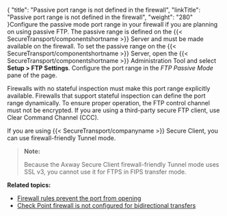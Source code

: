 {
    "title": "Passive port range is not defined in the firewall",
    "linkTitle": "Passive port range is not defined in the firewall",
    "weight": "280"
}Configure the passive mode port range in your firewall if you are planning on using passive FTP. The passive range is defined on the {{< SecureTransport/componentshortname  >}} Server and must be made available on the firewall. To set the passive range on the {{< SecureTransport/componentshortname  >}} Server, open the {{< SecureTransport/componentshortname  >}} Administration Tool and select **Setup &gt; FTP Settings**. Configure the port range in the *FTP Passive Mode* pane of the page.

Firewalls with no stateful inspection must make this port range explicitly available. Firewalls that support stateful inspection can define the port range dynamically. To ensure proper operation, the FTP control channel must not be encrypted. If you are using a third-party secure FTP client, use Clear Command Channel (CCC).

If you are using {{< SecureTransport/companyname  >}} Secure Client, you can use firewall-friendly Tunnel mode.

> **Note:**
>
> Because the Axway Secure Client firewall-friendly Tunnel mode uses SSL v3, you cannot use it for FTPS in FIPS transfer mode.

**Related topics:**

-   [Firewall rules prevent the port from opening](../c_st_firewall_rules_prevent_port_from_opening)
-   [Check Point firewall is not configured for bidirectional transfers](../c_st_checkpoint_firewall_is_not_configured_for_bidirectional_transfers)
